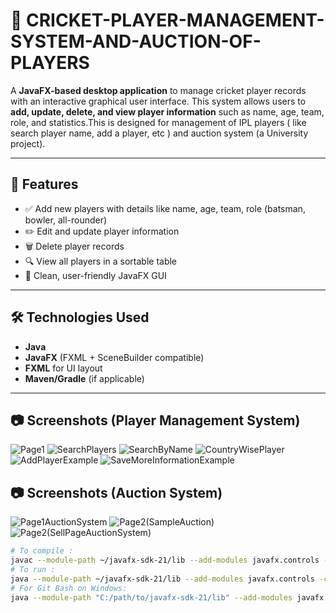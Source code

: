 # 🏏 CRICKET-PLAYER-MANAGEMENT-SYSTEM-AND-AUCTION-OF-PLAYERS

A **JavaFX-based desktop application** to manage cricket player records with an interactive graphical user interface. This system allows users to **add, update, delete, and view player information** such as name, age, team, role, and statistics.This is designed for management of IPL players ( like search player name, add a player, etc )  and auction system (a University project).

---

## 🚀 Features

- ✅ Add new players with details like name, age, team, role (batsman, bowler, all-rounder)
- ✏️ Edit and update player information
- 🗑️ Delete player records
- 🔍 View all players in a sortable table
- 🎨 Clean, user-friendly JavaFX GUI

---

## 🛠️ Technologies Used

- **Java**
- **JavaFX** (FXML + SceneBuilder compatible)
- **FXML** for UI layout
- **Maven/Gradle** (if applicable)

---

## 📷 Screenshots (Player Management System)

![Page1](https://github.com/user-attachments/assets/ddaf0947-b5ae-450a-896d-df73d4831337)
![SearchPlayers](https://github.com/user-attachments/assets/e09bff20-eff8-404e-851f-cc14c18c6686)
![SearchByName](https://github.com/user-attachments/assets/2a0532f5-cd8a-44f6-9acd-cbd2945e2a35)
![CountryWisePlayer](https://github.com/user-attachments/assets/9e4dff04-941c-46e6-ad64-bb1c0e0d4b3c)
![AddPlayerExample](https://github.com/user-attachments/assets/543e4e24-c30f-48df-84d0-299f57fe66bb)
![SaveMoreInformationExample](https://github.com/user-attachments/assets/aa4d85ef-03c2-4183-804d-c4dfb0139a56)


## 📷 Screenshots (Auction System)

![Page1AuctionSystem](https://github.com/user-attachments/assets/9530acf3-0b76-46f5-b5de-edc08ab33729)
![Page2(SampleAuction)](https://github.com/user-attachments/assets/0c564df3-38d9-4ba6-b812-63e4670f649d)
![Page2(SellPageAuctionSystem)](https://github.com/user-attachments/assets/5411ccce-a19d-48bf-baf6-3e49aa7ba1b9)


```bash
# To compile :
javac --module-path ~/javafx-sdk-21/lib --add-modules javafx.controls -d out src/Runnable_file_or_class
# To run :
java --module-path ~/javafx-sdk-21/lib --add-modules javafx.controls -cp out Runnable_file_or_class
# For Git Bash on Windows:
java --module-path "C:/path/to/javafx-sdk-21/lib" --add-modules javafx.controls -cp out Main


